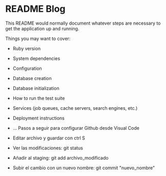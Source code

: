 # README Blog

This README would normally document whatever steps are necessary to get the
application up and running.

Things you may want to cover:

* Ruby version

* System dependencies

* Configuration

* Database creation

* Database initialization

* How to run the test suite

* Services (job queues, cache servers, search engines, etc.)

* Deployment instructions

* ...
Pasos a seguir para configurar Github desde Visual Code
* Editar archivo y guardar con ctrl S
* Ver las modificaciones: git status
* Añadir al staging: git add archivo_modificado
* Subir el cambio con un nuevo nombre: git commit "nuevo_nombre"